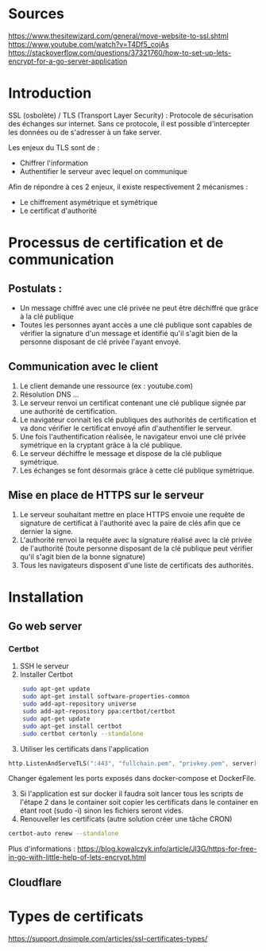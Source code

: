# Sources
https://www.thesitewizard.com/general/move-website-to-ssl.shtml
https://www.youtube.com/watch?v=T4Df5_cojAs
https://stackoverflow.com/questions/37321760/how-to-set-up-lets-encrypt-for-a-go-server-application
# Introduction
SSL (osbolète) / TLS (Transport Layer Security) : Protocole de sécurisation des échanges sur internet. Sans ce protocole, il est possible d'intercepter les données ou de s'adresser à un fake server.

Les enjeux du TLS sont de :
- Chiffrer l'information
- Authentifier le serveur avec lequel on communique

Afin de répondre à ces 2 enjeux, il existe respectivement 2 mécanismes :
- Le chiffrement asymétrique et symétrique
- Le certificat d'authorité

# Processus de certification et de communication
## Postulats :
- Un message chiffré avec une clé privée ne peut être déchiffré que grâce à la clé publique
- Toutes les personnes ayant accès a une clé publique sont capables de vérifier la signature d'un message et identifié qu'il s'agit bien de la personne disposant de clé privée l'ayant envoyé.
## Communication avec le client
1. Le client demande une ressource (ex : youtube.com)
2. Résolution DNS ...
3. Le serveur renvoi un certificat contenant une clé publique signée par une authorité de certification.
4. Le navigateur connait les clé publiques des authorités de certification et va donc vérifier le certificat envoyé afin d'authentifier le serveur.
5. Une fois l'authentification réalisée, le navigateur envoi une clé privée symétrique en la cryptant grâce à la clé publique.
6. Le serveur déchiffre le message et dispose de la clé publique symétrique.
7. Les échanges se font désormais grâce à cette clé publique symètrique.

## Mise en place de HTTPS sur le serveur
1. Le serveur souhaitant mettre en place HTTPS envoie une requête de signature de certificat à l'authorité avec la paire de clés afin que ce dernier la signe.
2. L'authorité renvoi la requête avec la signature réalisé avec la clé privée de l'authorité (toute personne disposant de la clé publique peut vérifier qu'il s'agit bien de la bonne signature)
3. Tous les navigateurs disposent d'une liste de certificats des authorités.

# Installation
## Go web server
### Certbot
1. SSH le serveur
2. Installer Certbot
```bash
    sudo apt-get update
    sudo apt-get install software-properties-common
    sudo add-apt-repository universe
    sudo add-apt-repository ppa:certbot/certbot
    sudo apt-get update
    sudo apt-get install certbot
    sudo certbot certonly --standalone
```
3. Utiliser les certificats dans l'application
```go
http.ListenAndServeTLS(":443", "fullchain.pem", "privkey.pem", server)
```
Changer également les ports exposés dans docker-compose et DockerFile.

3. Si l'application est sur docker il faudra soit lancer tous les scripts de l'étape 2 dans le container soit copier les certificats dans le container en étant root (sudo -i) sinon les fichiers seront vides.
4. Renouveller les certificats (autre solution créer une tâche CRON)
```bash
certbot-auto renew --standalone
```
Plus d'informations : https://blog.kowalczyk.info/article/Jl3G/https-for-free-in-go-with-little-help-of-lets-encrypt.html
## Cloudflare

# Types de certificats
https://support.dnsimple.com/articles/ssl-certificates-types/
